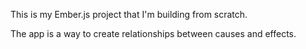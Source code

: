This is my Ember.js project that I'm building from scratch.

The app is a way to create relationships between causes and effects.
